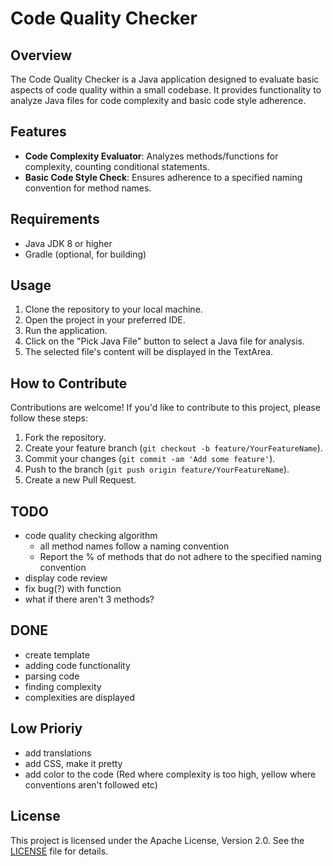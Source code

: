 # Code Quality Checker

## Overview
The Code Quality Checker is a Java application designed to evaluate basic aspects of code quality within a small codebase. It provides functionality to analyze Java files for code complexity and basic code style adherence.

## Features
- **Code Complexity Evaluator**: Analyzes methods/functions for complexity, counting conditional statements.
- **Basic Code Style Check**: Ensures adherence to a specified naming convention for method names.

## Requirements
- Java JDK 8 or higher
- Gradle (optional, for building)

## Usage
1. Clone the repository to your local machine.
2. Open the project in your preferred IDE.
3. Run the application.
4. Click on the "Pick Java File" button to select a Java file for analysis.
5. The selected file's content will be displayed in the TextArea.

## How to Contribute
Contributions are welcome! If you'd like to contribute to this project, please follow these steps:
1. Fork the repository.
2. Create your feature branch (`git checkout -b feature/YourFeatureName`).
3. Commit your changes (`git commit -am 'Add some feature'`).
4. Push to the branch (`git push origin feature/YourFeatureName`).
5. Create a new Pull Request.

## TODO
- code quality checking algorithm
    -  all method names follow a naming convention
    -  Report the % of methods that do not adhere to the specified naming convention
- display code review
- fix bug(?) with <init> function
- what if there aren't 3 methods?

## DONE
- create template
- adding code functionality
- parsing code
- finding complexity
- complexities are displayed

## Low Prioriy
- add translations
- add CSS, make it pretty
- add color to the code (Red where complexity is too high, yellow where conventions aren't followed etc)

  
## License
This project is licensed under the Apache License, Version 2.0. See the [LICENSE](LICENSE) file for details.
